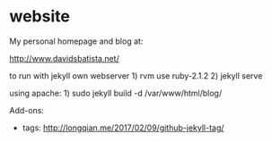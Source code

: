 # website

My personal homepage and blog at:

http://www.davidsbatista.net/

to run with jekyll own webserver
    1) rvm use ruby-2.1.2
    2) jekyll serve

using apache:
    1) sudo jekyll build -d /var/www/html/blog/


Add-ons:

- tags: http://longqian.me/2017/02/09/github-jekyll-tag/